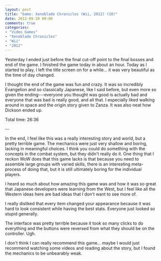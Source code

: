 ```yaml
---
layout: post
title: "Game: Xenoblade Chronicles (Wii, 2012) (10)"
date: 2012-09-20 00:00
comments: true
categories:
- "Video Games"
- "Xenoblade Chronicles"
- "Wii"
- "2012"
---
```


Yesterday I ended just before the final cut-off point to the final
bosses and end of the game. I finished the game today in about an
hour. Today as I started to play, I left the title screen on for a
while... it was very beautiful as the time of day changed.

I thought the end of the game was fun and crazy. It was so
incredibly Evangelion and so classically Japanese, like I said
before, but even more so given the ending---everyone you thought
was good is actually bad and everyone that was bad is really good,
and all that. I especially liked walking around in space and the
origin story given to Zanza. It was also neat how Dickson ended
up.

Total time: 26:36

--

In the end, I feel like this was a really interesting story and
world, but a pretty terrible game. The mechanics were just very
shallow and boring, lacking in meaningful choices. I think you
could do something with the concepts in the combat system, but
they didn't really do it. One thing that I reckon WoW does that
this game lacks is that because you need to assemble large groups
with varied skills, there is an interesting meta-process of doing
that, but it is still ultimately boring for the individual
players.

I heard so much about how amazing this game was and how it was so
great that Japanese developers were learning from the West, but I
feel like all the Western ideas here are bad ideas that I don't
want to see more of.

I really disliked that every item changed your appearance because
it was hard to look consistent while having the best
stats. Everyone just looked so stupid generally.

The interface was pretty terrible because it took so many clicks
to do everything and the buttons were reversed from what they
should be on the controller. Ugh.

I don't think I can really recommend this game... maybe I would
just recommend watching some videos and reading about the story,
but I found the mechanics to be unbearably weak.
